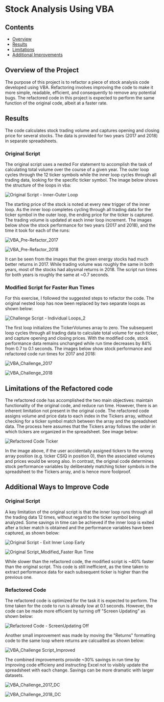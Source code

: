 # Stock Analysis Using VBA

## Contents
* [Overview](#overview-of-the-project)
* [Results](#results)
* [Limitations](#limitations-of-the-refactored-code)
* [Additional Improvements](#additional-ways-to-improve-code)

## Overview of the Project
The purpose of this project is to refactor a piece of stock analysis code developed using VBA. Refactoring involves improving the code to make it more simple, readable, efficient, and consequently to remove any potential bugs. The refactored code in this project is expected to perform the same function of the original code, albeit at a faster rate.

## Results
The code calculates stock trading volume and captures opening and closing price for several stocks. The data is provided for two years (2017 and 2018) in separate spreadsheets. 

### Original Script
The original script uses a nested For statement to accomplish the task of calculating total volume over the course of a given year. The outer loop cycles through the 12 ticker symbols while the inner loop cycles through all trading data, looking for the specific ticker symbol. The image below shows the structure of the loops in vba:

![Original Script - Inner-Outer Loop](https://user-images.githubusercontent.com/81054290/115630114-18046700-a2c9-11eb-92e3-d570055e7bc4.png)

The starting price of the stock is noted at every new trigger of the inner loop. As the inner loop completes cycling through all trading data for the ticker symbol in the outer loop, the ending price for the ticker is captured. The trading volume is updated at each inner loop increment. The images below show the stock performance for two years (2017 and 2018), and the time it took for each of the runs:

![VBA_Pre-Refactor_2017](https://user-images.githubusercontent.com/81054290/115632693-e641cf00-a2cd-11eb-9def-91e50d3e0b6a.PNG)

![VBA_Pre-Refactor_2018](https://user-images.githubusercontent.com/81054290/115632701-ea6dec80-a2cd-11eb-9a02-9bc5813dd703.png)

It can be seen from the images that the green energy stocks had much better returns in 2017. While trading volume was roughly the same in both years, most of the stocks had abysmal returns in 2018. The script run times for both years is roughly the same at ~0.7 seconds.

### Modified Script for Faster Run Times
For this exercise, I followed the suggested steps to refactor the code. The original nested loop has now been replaced by two separate loops as shown below:

![Challenge Script - Individual Loops_2](https://user-images.githubusercontent.com/81054290/115775893-12fef080-a379-11eb-8dae-27433aba92e9.png)

The first loop initializes the TickerVolumes array to zero. The subsequent loop cycles through all trading data to calculate total volume for each ticker, and capture opening and closing prices. With the modified code, stock performance data remains unchanged while run time decreases by 84% from 0.7 to 0.1 seconds. The images below show stock performance and refactored code run times for 2017 and 2018:

![VBA_Challenge_2017](https://user-images.githubusercontent.com/81054290/115777917-83a70c80-a37b-11eb-9f29-75af30008238.png)

![VBA_Challenge_2018](https://user-images.githubusercontent.com/81054290/115777807-5e1a0300-a37b-11eb-8a32-d026b4391a0c.png)

## Limitations of the Refactored code
The refactored code has accomplished the two main objectives: maintain functionality of the original code, and reduce run time. However, there is an inherent limitation not present in the original code. The refactored code assigns volume and price data to each index in the Tickers array, without checking for a ticker symbol match between the array and the spreadsheet data. The process here assumes that the Tickers array follows the order in which tickers are organized in the spreadsheet. See image below:

![Refactored Code Ticker](https://user-images.githubusercontent.com/81054290/115779486-aafed900-a37d-11eb-8c9b-1683bb6dc53e.png)

In the image above, if the user accidentally assigned tickers to the wrong array position (e.g. ticker CSIQ in position 0), then the associated volumes and prices would be wrong also. In contrast, the original code determines stock performance variables by deliberately matching ticker symbols in the spreadsheet to the Tickers array, and is hence more foolproof.

## Additional Ways to Improve Code
### Original Script
A key limitation of the original script is that the inner loop runs through all the trading data 12 times, without regard to the ticker symbol being analyzed. Some savings in time can be achieved if the inner loop is exited after a ticker match is obtained and the performance variables have been captured, as shown below:

![Original Script - Exit Inner Loop Early](https://user-images.githubusercontent.com/81054290/115782294-1eeeb080-a381-11eb-8f0d-b6ab3b6c689f.png)

![Original Script_Modified_Faster Run Time](https://user-images.githubusercontent.com/81054290/115782507-5c533e00-a381-11eb-9fd3-0bdc44f1f456.png)

While slower than the refactored code, the modified script is ~40% faster than the original script. This code is still inefficient, as the time taken to extract performance data for each subsequent ticker is higher than the previous one.

### Refactored Code
The refactored code is optimized for the task it is expected to perform. The time taken for the code to run is already low at 0.1 seconds. However, the code can be made more efficient by turning off "Screen Updating" as shown below:

![Refactored Code - ScreenUpdating Off](https://user-images.githubusercontent.com/81054290/115783580-a557c200-a382-11eb-8c87-38e9b453de9a.png)

Another small improvement was made by moving the "Returns" formatting code to the same loop where returns are calcualted as shown below:

![VBA_Challenge Script_Improved](https://user-images.githubusercontent.com/81054290/115793462-c5db4880-a391-11eb-9155-38845af6ff6a.png)

The combined improvements provide ~30% savings in run time by improving code efficieny and instructing Excel not to visibly update the spreadsheet with each change. Savings can be more dramatic with larger datasets.

![VBA_Challenge_2017_DC](https://user-images.githubusercontent.com/81054290/115784301-886fbe80-a383-11eb-88b1-1616ff9ed318.png)

![VBA_Challenge_2018_DC](https://user-images.githubusercontent.com/81054290/115785147-b4d80a80-a384-11eb-84f1-6df519a64816.png)

